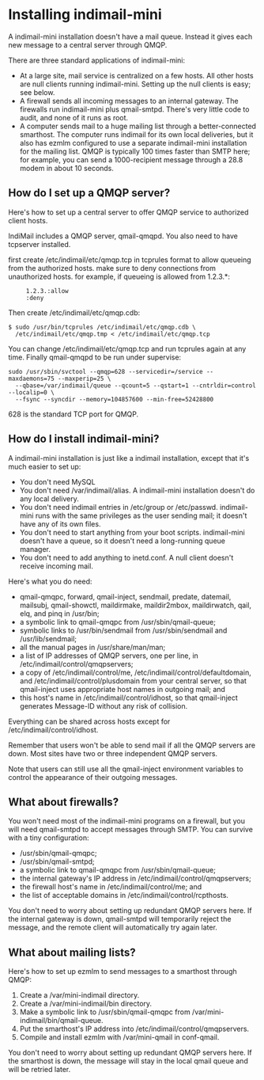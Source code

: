 # Installing indimail-mini

A indimail-mini installation doesn't have a mail queue. Instead it gives each new
message to a central server through QMQP.

There are three standard applications of indimail-mini:

* At a large site, mail service is centralized on a few hosts. All other hosts are null clients running indimail-mini. Setting up the null clients is easy; see below.
* A firewall sends all incoming messages to an internal gateway. The firewalls run indimail-mini plus qmail-smtpd. There's very little code to audit, and none of it runs as root.
* A computer sends mail to a huge mailing list through a better-connected smarthost. The computer runs indimail for its own local deliveries, but it also has ezmlm configured to use a separate indimail-mini installation for the mailing list. QMQP is typically 100 times faster than SMTP here; for example, you can send a 1000-recipient message through a 28.8 modem in about 10 seconds. 

## How do I set up a QMQP server?

Here's how to set up a central server to offer QMQP service to authorized client hosts.

IndiMail includes a QMQP server, qmail-qmqpd. You also need to have tcpserver installed.

first create /etc/indimail/etc/qmqp.tcp in tcprules format to allow queueing from the authorized hosts. make sure to deny connections from unauthorized hosts. for example, if queueing is allowed from 1.2.3.\*:

```
     1.2.3.:allow
     :deny
```

Then create /etc/indimail/etc/qmqp.cdb:

```
$ sudo /usr/bin/tcprules /etc/indimail/etc/qmqp.cdb \
  /etc/indimail/etc/qmqp.tmp < /etc/indimail/etc/qmqp.tcp
```

You can change /etc/indimail/etc/qmqp.tcp and run tcprules again at any time. Finally qmail-qmqpd to be run under supervise:

```
sudo /usr/sbin/svctool --qmqp=628 --servicedir=/service --maxdaemons=75 --maxperip=25 \
  --qbase=/var/indimail/queue --qcount=5 --qstart=1 --cntrldir=control --localip=0 \
  --fsync --syncdir --memory=104857600 --min-free=52428800
```

628 is the standard TCP port for QMQP.

## How do I install indimail-mini?

A indimail-mini installation is just like a indimail installation, except that it's much easier to set up:

* You don't need MySQL
* You don't need /var/indimail/alias. A indimail-mini installation doesn't do any local delivery.
* You don't need indimail entries in /etc/group or /etc/passwd. indimail-mini runs with the same privileges as the user sending mail; it doesn't have any of its own files.
* You don't need to start anything from your boot scripts. indimail-mini doesn't have a queue, so it doesn't need a long-running queue manager.
* You don't need to add anything to inetd.conf. A null client doesn't receive incoming mail. 

Here's what you do need:

* qmail-qmqpc, forward, qmail-inject, sendmail, predate, datemail, mailsubj, qmail-showctl, maildirmake, maildir2mbox, maildirwatch, qail, elq, and pinq in /usr/bin;
* a symbolic link to qmail-qmqpc from /usr/sbin/qmail-queue;
* symbolic links to /usr/bin/sendmail from /usr/sbin/sendmail and /usr/lib/sendmail;
* all the manual pages in /usr/share/man/man;
* a list of IP addresses of QMQP servers, one per line, in /etc/indimail/control/qmqpservers;
* a copy of /etc/indimail/control/me, /etc/indimail/control/defaultdomain, and /etc/indimail/control/plusdomain from your central server, so that qmail-inject uses appropriate host names in outgoing mail; and
* this host's name in /etc/indimail/control/idhost, so that qmail-inject generates Message-ID without any risk of collision. 

Everything can be shared across hosts except for /etc/indimail/control/idhost.

Remember that users won't be able to send mail if all the QMQP servers are down. Most sites have two or three independent QMQP servers.

Note that users can still use all the qmail-inject environment variables to control the appearance of their outgoing messages.

## What about firewalls?

You won't need most of the indimail-mini programs on a firewall, but you will need qmail-smtpd to accept messages through SMTP. You can survive with a tiny configuration:

* /usr/sbin/qmail-qmqpc;
* /usr/sbin/qmail-smtpd;
* a symbolic link to qmail-qmqpc from /usr/sbin/qmail-queue;
* the internal gateway's IP address in /etc/indimail/control/qmqpservers;
* the firewall host's name in /etc/indimail/control/me; and
* the list of acceptable domains in /etc/indimail/control/rcpthosts. 

You don't need to worry about setting up redundant QMQP servers here. If the internal gateway is down, qmail-smtpd will temporarily reject the message, and the remote client will automatically try again later.

## What about mailing lists?

Here's how to set up ezmlm to send messages to a smarthost through QMQP:

1. Create a /var/mini-indimail directory.
2. Create a /var/mini-indimail/bin directory.
3. Make a symbolic link to /usr/sbin/qmail-qmqpc from /var/mini-indimail/bin/qmail-queue.
4. Put the smarthost's IP address into /etc/indimail/control/qmqpservers.
5. Compile and install ezmlm with /var/mini-qmail in conf-qmail. 

You don't need to worry about setting up redundant QMQP servers here. If the smarthost is down, the message will stay in the local qmail queue and will be retried later. 
